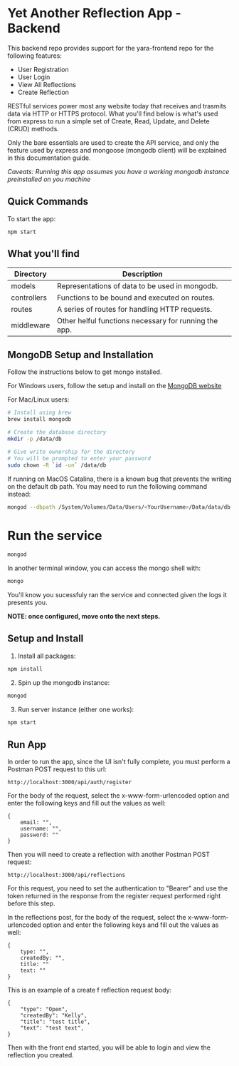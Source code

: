 # Yet Another Reflection App - Backend

This backend repo provides support for the yara-frontend repo for the following features: 

- User Registration
- User Login
- View All Reflections
- Create Reflection

RESTful services power most any website today that receives and trasmits data via HTTP or HTTPS protocol. What you'll find below is what's used from express to run a simple set of Create, Read, Update, and Delete (CRUD) methods.

Only the bare essentials are used to create the API service, and only the feature used by express and mongoose (mongodb client) will be explained in this documentation guide.

_Caveats: Running this app assumes you have a working mongodb instance preinstalled on you machine_

## Quick Commands

To start the app: 

```
npm start
```

## What you'll find

| Directory   | Description                                           |
| ----------- | ----------------------------------------------------- |
| models      | Representations of data to be used in mongodb.        |
| controllers | Functions to be bound and executed on routes.         |
| routes      | A series of routes for handling HTTP requests.        |
| middleware  | Other helful functions necessary for running the app. |



## MongoDB Setup and Installation

Follow the instructions below to get mongo installed.

For Windows users, follow the setup and install on the [MongoDB website](https://docs.mongodb.com/manual/tutorial/install-mongodb-on-windows/)

For Mac/Linux users:

```bash
# Install using brew
brew install mongodb

# Create the database directory
mkdir -p /data/db

# Give write ownership for the directory
# You will be prompted to enter your password
sudo chown -R `id -un` /data/db

```
If running on MacOS Catalina, there is a known bug that prevents the writing on the default db path. You may need to run the following command instead:

```bash
mongod --dbpath /System/Volumes/Data/Users/<YourUsername>/Data/data/db
```

# Run the service
```bash
mongod
```

In another terminal window, you can access the mongo shell with:

```bash
mongo
```

You'll know you sucessfuly ran the service and connected given the logs it presents you.

**NOTE: once configured, move onto the next steps.**

## Setup and Install

1. Install all packages:

```bash
npm install
```

2. Spin up the mongodb instance:

```bash
mongod
```

3. Run server instance (either one works):

```bash
npm start
```

## Run App

In order to run the app, since the UI isn't fully complete, you must perform a Postman  POST request to this url: 

```
http://localhost:3000/api/auth/register
```

For the body of the request, select the x-www-form-urlencoded option and enter the following keys and fill out the values as well:


```
{
    email: "",
    username: "",
    password: ""
}
```

Then you will need to create a reflection with another Postman POST request:


```
http://localhost:3000/api/reflections
```

For this request, you need to set the authentication to "Bearer"  and use the token returned in the response from the register request performed right before this step. 


In the reflections post, for the body of the request, select the x-www-form-urlencoded option and enter the following keys and fill out the values as well:


```
{
    type: "",
    createdBy: "",
    title: ""
    text: ""
}
```

This is an example of a create f reflection request body:

```
{
    "type": "Open",
    "createdBy": "Kelly",
    "title": "test title",
    "text": "test text",
}
```


Then with the front end started, you will be able to login and view the reflection you created.